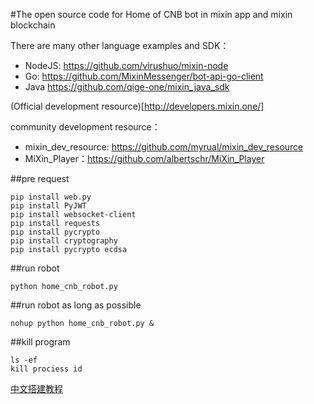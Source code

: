 #The open source code for Home of CNB bot in mixin app and mixin blockchain

There are many other language examples and SDK：

- NodeJS: https://github.com/virushuo/mixin-node
- Go: https://github.com/MixinMessenger/bot-api-go-client
- Java https://github.com/qige-one/mixin_java_sdk 

(Official development resource)[http://developers.mixin.one/]

community development resource：

- mixin_dev_resource: https://github.com/myrual/mixin_dev_resource
- MiXin_Player：https://github.com/albertschr/MiXin_Player

##pre request
```
pip install web.py
pip install PyJWT
pip install websocket-client
pip install requests
pip install pycrypto
pip install cryptography
pip install pycrypto ecdsa
```


##run robot 
```
python home_cnb_robot.py
```

##run robot as long as possible
```
nohup python home_cnb_robot.py &
```

##kill program
```
ls -ef
kill prociess id
```


[中文搭建教程](https://www.jianshu.com/p/727cca139a57)

